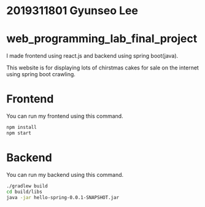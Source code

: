 
# 2019311801 Gyunseo Lee

# web_programming_lab_final_project

I made frontend using react.js and backend using spring boot(java).

This website is for displaying lots of chirstmas cakes for sale on the internet using spring boot crawling.

# Frontend

You can run my frontend using this command.

```bash
npm install
npm start
```

# Backend

You can run my backend using this command.
```bash
./gradlew build
cd build/libs
java -jar hello-spring-0.0.1-SNAPSHOT.jar
```